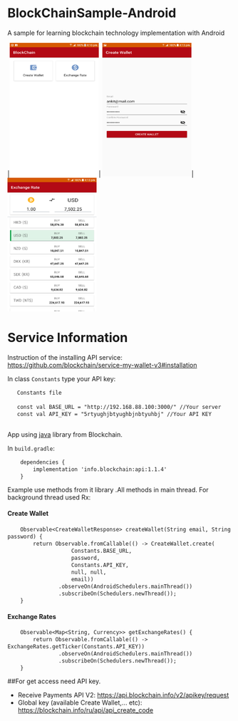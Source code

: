 # BlockChainSample-Android
A sample for learning blockchain technology implementation with Android


|<img src="https://github.com/AnkitDroidGit/BlockChainSample-Android/blob/master/art/2.png"  width="200" height="300">| <img src="https://github.com/AnkitDroidGit/BlockChainSample-Android/blob/master/art/1.png"  width="200" height="300">|<img src="https://github.com/AnkitDroidGit/BlockChainSample-Android/blob/master/art/3.png"  width="200" height="300">


# Service Information
Instruction of the installing API service: https://github.com/blockchain/service-my-wallet-v3#installation

In class `Constants` type your API key:
``` */
   Constants file
   
   const val BASE_URL = "http://192.168.88.100:3000/" //Your server
   const val API_KEY = "5rtyughjbtyughbjnbtyuhbj" //Your API KEY
  
```

App using <a href="https://github.com/blockchain/api-v1-client-java">java</a> library from Blockchain.

In `build.gradle`:
```
    dependencies {
        implementation 'info.blockchain:api:1.1.4'
    }
```

Example use methods from it library .All methods in main thread. For background thread used Rx:

#### Create Wallet
```
    Observable<CreateWalletResponse> createWallet(String email, String password) {
        return Observable.fromCallable(() -> CreateWallet.create(
                    Constants.BASE_URL,
                    password,
                    Constants.API_KEY,
                    null, null,
                    email))
                .observeOn(AndroidSchedulers.mainThread())
                .subscribeOn(Schedulers.newThread());
    }
```

#### Exchange Rates
```
    Observable<Map<String, Currency>> getExchangeRates() {
        return Observable.fromCallable(() -> ExchangeRates.getTicker(Constants.API_KEY))
                .observeOn(AndroidSchedulers.mainThread())
                .subscribeOn(Schedulers.newThread());
    }
```

##For get access need API key.
* Receive Payments API V2: https://api.blockchain.info/v2/apikey/request
* Global key (available Create Wallet,... etc): https://blockchain.info/ru/api/api_create_code





